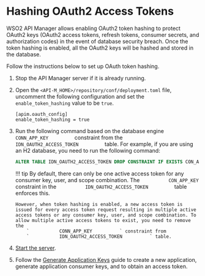 # Hashing OAuth2 Access Tokens


WSO2 API Manager allows enabling OAuth2 token hashing to protect OAuth2 keys (OAuth2 access tokens, refresh tokens, consumer secrets, and authorization codes) in the event of database security breach.  Once the token hashing is enabled, all the OAuth2 keys will be hashed and stored in the database.

Follow the instructions below to set up OAuth token hashing.

1. Stop the API Manager server if it is already running.

2. Open the `<API-M_HOME>/repository/conf/deployment.toml` file, uncomment the following configuration and set the `enable_token_hashing` value to be `true`.  

    ``` 
    [apim.oauth_config]
    enable_token_hashing = true
    ```

3.  Run the following command based on the database engine
        `           CONN_APP_KEY          ` constraint from the
        `           IDN_OAUTH2_ACCESS_TOKEN          ` table. For example,
        if you are using an H2 database, you need to run the following
        command:
    ``` sql
    ALTER TABLE IDN_OAUTH2_ACCESS_TOKEN DROP CONSTRAINT IF EXISTS CON_APP_KEY
    ```
    
    !!! tip
        By default, there can only be one active access token for any consumer key, user, and scope combination. The
            `           CON_APP_KEY          ` constraint in the
            `           IDN_OAUTH2_ACCESS_TOKEN          ` table enforces this.
             
        However, when token hashing is enabled, a new access token is issued for every access token request resulting in multiple active access tokens or any consumer key, user, and scope combination. To allow multiple active access tokens to exist, you need to remove the
            `           CONN_APP_KEY          ` constraint from
            `           IDN_OAUTH2_ACCESS_TOKEN          ` table.
            
            
           
4.  [Start the server]({{base_path}}/install-and-setup/installation-guide/running-the-product/#starting-the-server). 

5.  Follow the [Generate Application Keys]({{base_path}}/learn/consume-api/manage-application/generate-keys/generate-api-keys) guide to create a new application, generate application consumer keys, and to obtain an access token.






